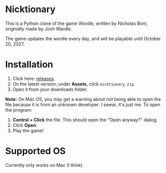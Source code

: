 # Nicktionary

This is a Python clone of the game Wordle, written by Nicholas Boni, originally made by Josh Wardle.

The game updates the wordle every day, and will be playable until October 20, 2027.

# Installation

1. Click here: [releases](https://github.com/shmaller/nicktionary/releases).
2. On the latest version, under **Assets**, click `nicktionary.zip`.
3. Open it from your downloads folder.

**Note:** On Mac OS, you may get a warning about not being able to open the file because it is from an unknown developer. I swear, it's just me. To open the program:

1. **Control + Click** the file. This should open the "Open anyway?" dialog.
2. Click **Open**.
3. Play the game!

# Supported OS
Currently only works on Mac (I think).
